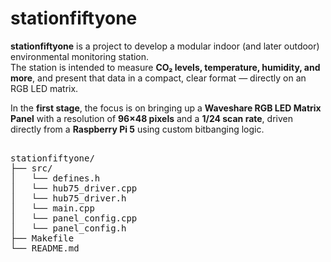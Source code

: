 # stationfiftyone

**stationfiftyone** is a project to develop a modular indoor (and later outdoor) environmental monitoring station.  
The station is intended to measure **CO₂ levels, temperature, humidity, and more**, and present that data in a compact, clear format — directly on an RGB LED matrix.

In the **first stage**, the focus is on bringing up a **Waveshare RGB LED Matrix Panel** with a resolution of **96×48 pixels** and a **1/24 scan rate**, driven directly from a **Raspberry Pi 5** using custom bitbanging logic.

<pre> 
stationfiftyone/
├── src/
│   └── defines.h
│   └── hub75_driver.cpp
│   └── hub75_driver.h
│   └── main.cpp
│   └── panel_config.cpp
│   └── panel_config.h
├── Makefile
└── README.md 
</pre>
